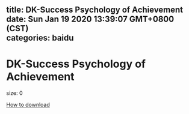
title: DK-Success Psychology of Achievement
date: Sun Jan 19 2020 13:39:07 GMT+0800 (CST)    
categories: baidu
---

# DK-Success Psychology of Achievement
size: 0
 
 

[How to download](https://bpcam.bemobtrk.com/go/2ceec3aa-1ca2-46d6-b9ff-aaa5c184517c?jno=1065)